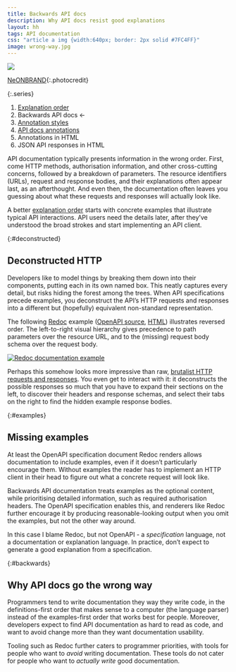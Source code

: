 ```yaml
---
title: Backwards API docs
description: Why API docs resist good explanations
layout: hh
tags: API documentation
css: "article a img {width:640px; border: 2px solid #7FC4FF}"
image: wrong-way.jpg
---
```


![](wrong-way.jpg)

[NeONBRAND](https://unsplash.com/photos/-Cmz06-0btw){:.photocredit}

{:.series}
1. [Explanation order](explanation-order)
2. Backwards API docs ←
3. [Annotation styles](annotations)
4. [API docs annotations](api-docs-annotations)
5. Annotations in HTML
6. JSON API responses in HTML

API documentation typically presents information in the wrong order.
First, come HTTP methods, authorisation information, and other cross-cutting concerns, followed by a breakdown of parameters.
The resource identifiers (URLs), request and response bodies, and their explanations often appear last, as an afterthought.
And even then, the documentation often leaves you guessing about what these requests and responses will actually look like.

A better [explanation order](explanation-order)
starts with concrete examples that illustrate typical API interactions.
API users need the details later, after they’ve understood the broad strokes and start implementing an API client.

{:#deconstructed}
## Deconstructed HTTP

Developers like to model things by breaking them down into their components, putting each in its own named box.
This neatly captures every detail, but risks hiding the forest among the trees.
When API specifications precede examples, you deconstruct the API’s HTTP requests and responses into a different but (hopefully) equivalent non-standard representation.

The following [Redoc](https://github.com/Redocly/redoc#readme) example
([OpenAPI source](api/pirates.json), [HTML](api/pirates-redoc.html)) illustrates reversed order.
The left-to-right visual hierarchy gives precedence to path parameters over the resource URL, and to the (missing) request body schema over the request body.

[ ![Redoc documentation example](api/pirates-redoc.webp) ](api/pirates-redoc.webp)

Perhaps this somehow looks more impressive than raw, 
[brutalist HTTP requests and responses](https://twitter.com/bjartnes/status/1597964917432520704).
You even get to interact with it: it deconstructs the possible responses so much that you have to expand their sections on the left, to discover their headers and response schemas, and select their tabs on the right to find the hidden example response bodies.

{:#examples}
## Missing examples

At least the OpenAPI specification document Redoc renders allows documentation to include examples, even if it doesn’t particularly encourage them.
Without examples the reader has to implement an HTTP client in their head to figure out what a concrete request will look like.

Backwards API documentation treats examples as the optional content, while prioritising detailed information, such as required authorisation headers.
The OpenAPI specification enables this, and renderers like Redoc further encourage it by producing reasonable-looking output when you omit the examples, but not the other way around.

In this case I blame Redoc, but not OpenAPI - a _specification_ language, not a documentation or explanation language.
In practice, don’t expect to generate a good explanation from a specification.

{:#backwards}
## Why API docs go the wrong way

Programmers tend to write documentation they way they write code, in the definitions-first order that makes sense to a computer (the language parser) instead of the examples-first order that works best for people.
Moreover, developers expect to find API documentation as hard to read as code, and want to avoid change more than they want documentation usability.

Tooling such as Redoc further caters to programmer priorities, with tools for people who want to _avoid_ writing documentation.
These tools do not cater for people who want to _actually write_ good documentation.
